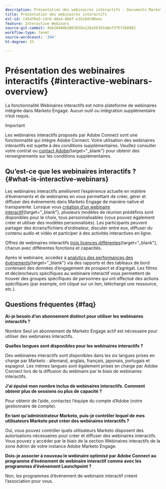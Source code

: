 ```yaml
---
description: Présentation des webinaires interactifs - Documents Marketo - Documentation du produit
title: Présentation des webinaires interactifs
exl-id: c454f0a5-c9c6-48a4-8bbf-e1b10dc00eec
feature: Interactive Webinars
source-git-commit: 4eb28480b3863650a128a56393a8ef375f268982
workflow-type: tm+mt
source-wordcount: '394'
ht-degree: 2%

---
```


# Présentation des webinaires interactifs {#interactive-webinars-overview}

La fonctionnalité Webinaires interactifs est notre plateforme de webinaires intégrée dans Marketo Engage. Aucun outil ou intégration supplémentaire n’est requis.

>[!IMPORTANT]
>
>Les webinaires interactifs proposés par Adobe Connect sont une fonctionnalité qui intègre Adobe Connect. Votre utilisation des webinaires interactifs est sujette à des conditions supplémentaires. Veuillez consulter votre contrat ou [contact Adobe](https://nation.marketo.com/t5/support/ct-p/Support){target="_blank"} pour obtenir des renseignements sur les conditions supplémentaires.

## Qu’est-ce que les webinaires interactifs ? {#what-is-interactive-webinars}

Les webinaires interactifs améliorent l’expérience actuelle en matière d’événements et de webinaires en vous permettant de créer, gérer et diffuser des événements dans Marketo Engage de manière native et transparente. Lorsque vous [création d’un webinaire interactif](/help/marketo/product-docs/demand-generation/events/interactive-webinars/create-an-interactive-webinar.md){target="_blank"}, plusieurs modèles de réunion prédéfinis sont disponibles pour le choix, tous personnalisables (vous pouvez également créer et utiliser des modèles personnalisés). Les participants peuvent partager des écrans/fichiers d’ordinateur, discuter entre eux, diffuser du contenu audio et vidéo et participer à des activités interactives en ligne.

Offres de webinaires interactifs [trois licences différentes](/help/marketo/product-docs/demand-generation/events/interactive-webinars/user-and-license-management.md){target="_blank"}, chacun avec différentes fonctions et capacités.

Après le webinaire, accédez à [analytics des performances des événements](/help/marketo/product-docs/demand-generation/events/interactive-webinars/event-workflows.md){target="_blank"} via des rapports et des tableaux de bord contenant des données d’engagement de prospect et d’agrégat. Les filtres et déclencheurs spécifiques au webinaire interactif vous permettent de trouver des groupes spécifiques de personnes qui ont effectué des actions spécifiques (par exemple, ont cliqué sur un lien, téléchargé une ressource, etc.).

## Questions fréquentes {#faq}

**Ai-je besoin d’un abonnement distinct pour utiliser les webinaires interactifs ?**

Nombre Seul un abonnement de Marketo Engage actif est nécessaire pour utiliser des webinaires interactifs.

**Quelles langues sont disponibles pour les webinaires interactifs ?**

Des webinaires interactifs sont disponibles dans les six langues prises en charge par Marketo : allemand, anglais, français, japonais, portugais et espagnol. Les mêmes langues sont également prises en charge par Adobe Connect lors de la diffusion du webinaire par le biais de webinaires interactifs.

**J’ai épuisé mon nombre inclus de webinaires interactifs. Comment obtenir plus de sessions ou plus de capacité ?**

Pour obtenir de l’aide, contactez l’équipe du compte d’Adobe (votre gestionnaire de compte).

**En tant qu’administrateur Marketo, puis-je contrôler lequel de mes utilisateurs Marketo peut créer des webinaires interactifs ?**

Oui, vous pouvez contrôler quels utilisateurs Marketo disposent des autorisations nécessaires pour créer et diffuser des webinaires interactifs. Vous pouvez y accéder par le biais de la section Webinaires interactifs de la zone Admin de votre instance Adobe Marketo Engage.

**Dois-je associer à nouveau le webinaire optimisé par Adobe Connect au programme d’événement de webinaire interactif comme avec les programmes d’événement Launchpoint ?**

Non, les programmes d’événement de webinaire interactif créent l’association pour vous.
